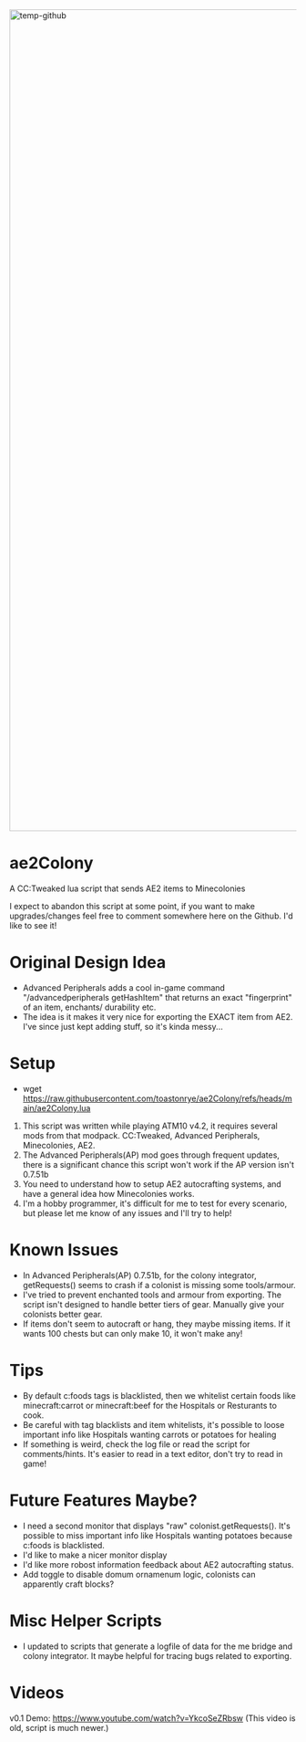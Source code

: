 <img width="2560" height="1440" alt="temp-github" src="https://github.com/user-attachments/assets/a54c721e-8562-4532-ad1e-de0c1b8d374d" />

# ae2Colony
A CC:Tweaked lua script that sends AE2 items to Minecolonies

I expect to abandon this script at some point, if you want to make upgrades/changes feel free to comment somewhere here on the Github. I'd like to see it!

# Original Design Idea
- Advanced Peripherals adds a cool in-game command "/advancedperipherals getHashItem" that returns an exact "fingerprint" of an item, enchants/ durability etc.
- The idea is it makes it very nice for exporting the EXACT item from AE2. I've since just kept adding stuff, so it's kinda messy...

# Setup
- wget https://raw.githubusercontent.com/toastonrye/ae2Colony/refs/heads/main/ae2Colony.lua
1. This script was written while playing ATM10 v4.2, it requires several mods from that modpack. CC:Tweaked, Advanced Peripherals, Minecolonies, AE2.
2. The Advanced Peripherals(AP) mod goes through frequent updates, there is a significant chance this script won't work if the AP version isn't 0.7.51b
3. You need to understand how to setup AE2 autocrafting systems, and have a general idea how Minecolonies works.
4. I'm a hobby programmer, it's difficult for me to test for every scenario, but please let me know of any issues and I'll try to help!

# Known Issues
- In Advanced Peripherals(AP) 0.7.51b, for the colony integrator, getRequests() seems to crash if a colonist is missing some tools/armour.
- I've tried to prevent enchanted tools and armour from exporting. The script isn't designed to handle better tiers of gear. Manually give your colonists better gear.
- If items don't seem to autocraft or hang, they maybe missing items. If it wants 100 chests but can only make 10, it won't make any!

# Tips
- By default c:foods tags is blacklisted, then we whitelist certain foods like minecraft:carrot or minecraft:beef for the Hospitals or Resturants to cook.
- Be careful with tag blacklists and item whitelists, it's possible to loose important info like Hospitals wanting carrots or potatoes for healing
- If something is weird, check the log file or read the script for comments/hints. It's easier to read in a text editor, don't try to read in game!

# Future Features Maybe?
- I need a second monitor that displays "raw" colonist.getRequests(). It's possible to miss important info like Hospitals wanting potatoes because c:foods is blacklisted.
- I'd like to make a nicer monitor display
- I'd like more robost information feedback about AE2 autocrafting status.
- Add toggle to disable domum ornamenum logic, colonists can apparently craft blocks?

# Misc Helper Scripts
- I updated to scripts that generate a logfile of data for the me bridge and colony integrator. It maybe helpful for tracing bugs related to exporting.

# Videos
v0.1 Demo: https://www.youtube.com/watch?v=YkcoSeZRbsw (This video is old, script is much newer.)
